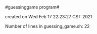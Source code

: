 #guessinggame program#

created on Wed Feb 17 22:23:27 CST 2021
 
Number of lines in guessing_game.sh:
22
